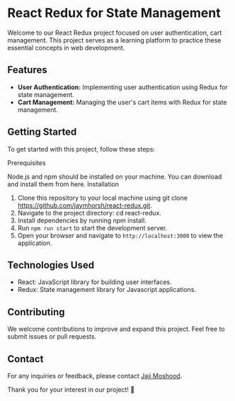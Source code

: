 #  React Redux for State Management

Welcome to our React Redux project focused on user authentication, cart management. This project serves as a learning platform to practice these essential concepts in web development.

## Features

- **User Authentication:** Implementing user authentication using Redux for state management.
- **Cart Management:** Managing the user's cart items with Redux for state management. 

## Getting Started

To get started with this project, follow these steps:

Prerequisites

Node.js and npm should be installed on your machine. You can download and install them from here.
Installation

1. Clone this repository to your local machine using git clone https://github.com/jaymhorsh/react-redux.git.
2. Navigate to the project directory: cd react-redux.
3. Install dependencies by running  npm install.
4. Run `npm run start` to start the development server.
5. Open your browser and navigate to `http://localhost:3000` to view the application.

## Technologies Used

- React: JavaScript library for building user interfaces.
- Redux: State management library for Javascript applications.


## Contributing

We welcome contributions to improve and expand this project. Feel free to submit issues or pull requests.

## Contact

For any inquiries or feedback, please contact [Jaji Moshood](mailto:jaji.moshood1297@gmail.com).

Thank you for your interest in our project! 🚀


